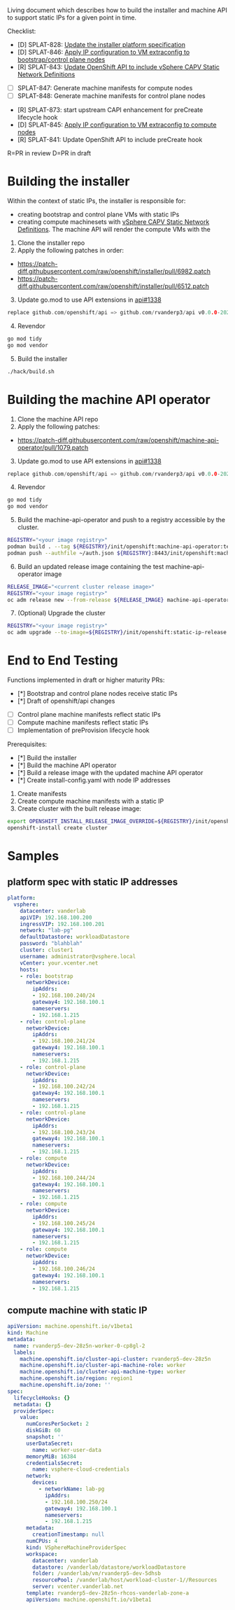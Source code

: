Living document which describes how to build the installer and machine API to support static IPs
for a given point in time.  

Checklist:
- [D] SPLAT-828: [Update the installer platform specification](https://github.com/openshift/installer/pull/6982)
- [D] SPLAT-846: [Apply IP configuration to VM extraconfig to bootstrap/control plane nodes](https://github.com/openshift/installer/pull/6512)
- [R] SPLAT-843: [Update OpenShift API to include vSphere CAPV Static Network Definitions](https://github.com/openshift/api/pull/1338)
- [ ] SPLAT-847: Generate machine manifests for compute nodes
- [ ] SPLAT-848: Generate machine manifests for control plane nodes
- [R] SPLAT-873: start upstream CAPI enhancement for preCreate lifecycle hook
- [D] SPLAT-845: [Apply IP configuration to VM extraconfig to compute nodes](https://github.com/openshift/machine-api-operator/pull/1079)
- [R] SPLAT-841: Update OpenShift API to include preCreate hook

R=PR in review
D=PR in draft

# Building the installer

Within the context of static IPs, the installer is responsible for:
- creating bootstrap and control plane VMs with static IPs
- creating compute machinesets with [vSphere CAPV Static Network Definitions](https://github.com/kubernetes-sigs/cluster-api-provider-vsphere/blob/main/apis/v1beta1/types.go#L237-L252). The machine API will render the compute VMs with the


1. Clone the installer repo
2. Apply the following patches in order:
- https://patch-diff.githubusercontent.com/raw/openshift/installer/pull/6982.patch
- https://patch-diff.githubusercontent.com/raw/openshift/installer/pull/6512.patch
3. Update go.mod to use API extensions in [api#1338](https://github.com/openshift/api/pull/1338)
~~~go
replace github.com/openshift/api => github.com/rvanderp3/api v0.0.0-20230314214509-08e7188fa099
~~~
4. Revendor 
~~~sh
go mod tidy
go mod vendor
~~~
5. Build the installer
~~~sh
./hack/build.sh
~~~

# Building the machine API operator

1. Clone the machine API repo
2. Apply the following patches:
- https://patch-diff.githubusercontent.com/raw/openshift/machine-api-operator/pull/1079.patch
3. Update go.mod to use API extensions in [api#1338](https://github.com/openshift/api/pull/1338)
~~~go
replace github.com/openshift/api => github.com/rvanderp3/api v0.0.0-20230314214509-08e7188fa099
~~~
4. Revendor 
~~~sh
go mod tidy
go mod vendor
~~~
5. Build the machine-api-operator and push to a registry accessible by the cluster.
~~~sh
REGISTRY="<your image registry>"
podman build . --tag ${REGISTRY}/init/openshift:machine-api-operator:test
podman push --authfile ~/auth.json ${REGISTRY}:8443/init/openshift:machine-api-operator-test
~~~

6. Build an updated release image containing the test machine-api-operator image
~~~sh
RELEASE_IMAGE="<current cluster release image>"
REGISTRY="<your image registry>"
oc adm release new --from-release ${RELEASE_IMAGE} machine-api-operator=${REGISTRY}/init/openshift:machine-api-operator-test --to-image ${REGISTRY}/init/openshift:static-ip-release -a ~/pull-secret.txt
~~~

7. (Optional) Upgrade the cluster
~~~sh
REGISTRY="<your image registry>"
oc adm upgrade --to-image=${REGISTRY}/init/openshift:static-ip-release --force=true --allow-explicit-upgrade=true --allow-upgrade-with-warnings
~~~



# End to End Testing

Functions implemented in draft or higher maturity PRs:
- [*] Bootstrap and control plane nodes receive static IPs
- [*] Draft of openshift/api changes
- [ ] Control plane machine manifests reflect static IPs
- [ ] Compute machine manifests reflect static IPs
- [ ] Implementation of preProvision lifecycle hook

Prerequisites:
- [*] Build the installer
- [*] Build the machine API operator
- [*] Build a release image with the updated machine API operator
- [*] Create install-config.yaml with node IP addresses


1. Create manifests
2. Create compute machine manifests with a static IP 
3. Create cluster with the built release image:
~~~sh
export OPENSHIFT_INSTALL_RELEASE_IMAGE_OVERRIDE=${REGISTRY}/init/openshift:static-ip-release
openshift-install create cluster
~~~

# Samples

## platform spec with static IP addresses
~~~yaml
platform:
  vsphere:
    datacenter: vanderlab
    apiVIP: 192.168.100.200
    ingressVIP: 192.168.100.201
    network: "lab-pg"
    defaultDatastore: workloadDatastore
    password: "blahblah"
    cluster: cluster1
    username: administrator@vsphere.local
    vCenter: your.vcenter.net
    hosts:
    - role: bootstrap
      networkDevice:
        ipAddrs:
        - 192.168.100.240/24
        gateway4: 192.168.100.1
        nameservers:
        - 192.168.1.215
    - role: control-plane
      networkDevice:
        ipAddrs:
        - 192.168.100.241/24
        gateway4: 192.168.100.1
        nameservers:
        - 192.168.1.215
    - role: control-plane
      networkDevice:
        ipAddrs:
        - 192.168.100.242/24
        gateway4: 192.168.100.1
        nameservers:
        - 192.168.1.215
    - role: control-plane
      networkDevice:
        ipAddrs:
        - 192.168.100.243/24
        gateway4: 192.168.100.1
        nameservers:
        - 192.168.1.215
    - role: compute
      networkDevice:
        ipAddrs:
        - 192.168.100.244/24
        gateway4: 192.168.100.1
        nameservers:
        - 192.168.1.215
    - role: compute
      networkDevice:
        ipAddrs:
        - 192.168.100.245/24
        gateway4: 192.168.100.1
        nameservers:
        - 192.168.1.215
    - role: compute
      networkDevice:
        ipAddrs:
        - 192.168.100.246/24
        gateway4: 192.168.100.1
        nameservers:
        - 192.168.1.215
~~~

## compute machine with static IP

~~~yaml
apiVersion: machine.openshift.io/v1beta1
kind: Machine
metadata:
  name: rvanderp5-dev-28z5n-worker-0-cp8gl-2
  labels:
    machine.openshift.io/cluster-api-cluster: rvanderp5-dev-28z5n
    machine.openshift.io/cluster-api-machine-role: worker
    machine.openshift.io/cluster-api-machine-type: worker    
    machine.openshift.io/region: region1
    machine.openshift.io/zone: ''
spec:
  lifecycleHooks: {}
  metadata: {}
  providerSpec:
    value:
      numCoresPerSocket: 2
      diskGiB: 60
      snapshot: ''
      userDataSecret:
        name: worker-user-data
      memoryMiB: 16384
      credentialsSecret:
        name: vsphere-cloud-credentials
      network:
        devices:
          - networkName: lab-pg
            ipAddrs:
            - 192.168.100.250/24
            gateway4: 192.168.100.1
            nameservers:
            - 192.168.1.215            
      metadata:
        creationTimestamp: null
      numCPUs: 4
      kind: VSphereMachineProviderSpec
      workspace:
        datacenter: vanderlab
        datastore: /vanderlab/datastore/workloadDatastore
        folder: /vanderlab/vm/rvanderp5-dev-5dhsb
        resourcePool: /vanderlab/host/workload-cluster-1//Resources
        server: vcenter.vanderlab.net
      template: rvanderp5-dev-28z5n-rhcos-vanderlab-zone-a
      apiVersion: machine.openshift.io/v1beta1
~~~


